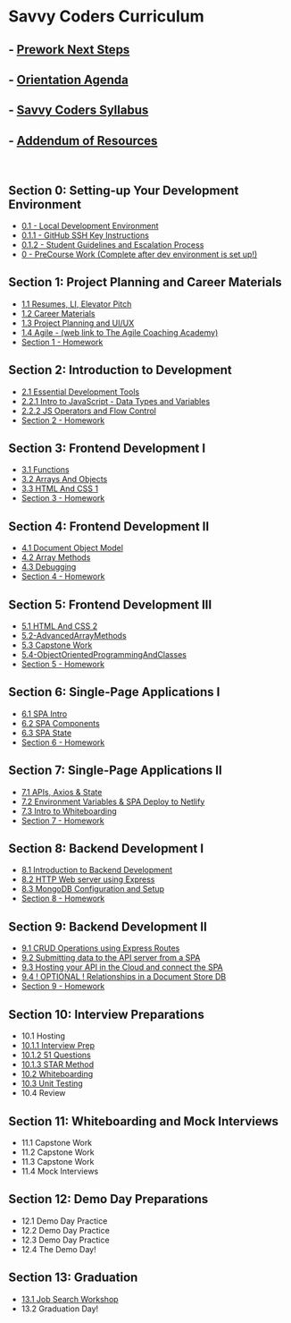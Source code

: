 # Savvy Coders Curriculum

## - [Prework Next Steps](Section00/0-PreWork-Next-Steps.md)

## - [Orientation Agenda](https://docs.google.com/document/d/1GA7EDASQ9G41Q4caWP0CE1Xzr0BHpKKhH4CrBEH-AHA/edit?usp=sharing)

## - [Savvy Coders Syllabus](Section00/0-Syllabus.md)

## - [Addendum of Resources](AddendumOfResources/AddendumOfResources.md)

<br>

## Section 0: **Setting-up Your Development Environment**

- [0.1 - Local Development Environment](Section00/0.1-Local-dev-environment.md)
- [0.1.1 - GitHub SSH Key Instructions](Section00/0.1.1-GitHub_SSH_Key.md)
- [0.1.2 - Student Guidelines and Escalation Process](Section00/0.1.2-StudentGuidelinesAndEscalationProcess.md)
- [0 - PreCourse Work (Complete after dev environment is set up!)](Section00/0-PreHomework.md)

## Section 1: **Project Planning and Career Materials**

- [1.1 Resumes, LI, Elevator Pitch](Section01/1.1-Resumes-Linkedin-Elevator-Pitch.md)
- [1.2 Career Materials](Section01/1.2-CareerMaterialsLinks.md)
- [1.3 Project Planning and UI/UX](Section01/1.3-ProjectPlanning-UI-UX.md)
- [1.4 Agile - (web link to The Agile Coaching Academy)](https://courses.theagilecoach.com/users/sign_in)
- [Section 1 - Homework](Section01/1-Homework.md)

## Section 2: **Introduction to Development**

- [2.1 Essential Development Tools](Section02/2.1-EssentialDevTools.md)
- [2.2.1 Intro to JavaScript - Data Types and Variables](Section02/2.2-JSdataTypeAndVariables.md)
- [2.2.2 JS Operators and Flow Control](Section02/2.3-JSOperatorsAndFlowControl.md)
- [Section 2 - Homework](Section02/2-Homework.md)

## Section 3: **Frontend Development I**

- [3.1 Functions](Section03/3.1-Functions.md)
- [3.2 Arrays And Objects](Section03/3.2-DataCollections.md)
- [3.3 HTML And CSS 1](Section03/3.3-HTMLAndCSSBasics.md)
- [Section 3 - Homework](Section03/3-Homework.md)

## Section 4: **Frontend Development II**

- [4.1 Document Object Model](Section04/4.1-DocumentObjectModel.md)
- [4.2 Array Methods](Section04/4.2-ArrayMethods1.md)
- [4.3 Debugging](Section04/4.3-DebuggingWithVSCode.md)
- [Section 4 - Homework](Section04/4-Homework.md)

## Section 5: **Frontend Development III**

- [5.1 HTML And CSS 2](Section05/5.1-IntermediateHTMLAndCSS.md)
- [5.2-AdvancedArrayMethods](Section05/5.2-AdvancedArrayMethods.md)
- [5.3 Capstone Work](Section05/5.3-CapstoneWork.md)
- [5.4-ObjectOrientedProgrammingAndClasses](Section05/5.4-ObjectOrientedProgrammingAndClasses.md)
- [Section 5 - Homework](Section05/5-Homework.md)

## Section 6: **Single-Page Applications I**

- [6.1 SPA Intro](Section06/6.1-SPAIntro.md)
- [6.2 SPA Components](Section06/6.2-SPAComponents.md)
- [6.3 SPA State](Section06/6.3-SPAState.md)
- [Section 6 - Homework](Section06/6-Homework.md)

## Section 7: **Single-Page Applications II**

- [7.1 APIs, Axios & State](Section07/7.1-APIsAxiosAndState.md)
- [7.2 Environment Variables & SPA Deploy to Netlify](Section07/7.2-EnvironmentVariablesAndDeployingToNetlify.md)
- [7.3 Intro to Whiteboarding](Section07/7.3-Whiteboarding.md)
- [Section 7 - Homework](Section07/7-Homework.md)

## Section 8: **Backend Development I**

- [8.1 Introduction to Backend Development](Section08/8.1-BackendDevelopment.md)
- [8.2 HTTP Web server using Express](Section08/8.2-HTTP-Server-using-Express.md)
- [8.3 MongoDB Configuration and Setup](Section08/8.3-MongoDB-Config-and-Setup.md)
- [Section 8 - Homework](Section08/8-Homework.md)

## Section 9: **Backend Development II**

- [9.1 CRUD Operations using Express Routes](Section09/9.1-CRUD-Operations-Using-Express-Routes.md)
- [9.2 Submitting data to the API server from a SPA](Section09/9.2-Submit-Data-To-API-From-SPA.md)
- [9.3 Hosting your API in the Cloud and connect the SPA](Section09/9.3-Cloud-Hosting-Connect-The-Spa.md)
- [9.4 ! OPTIONAL ! Relationships in a Document Store DB](Section09/9.4-OPTIONAL-Relationships.md)
- [Section 9 - Homework](Section09/9-Homework.md)

## Section 10: **Interview Preparations**

- 10.1 Hosting
- [10.1.1 Interview Prep](Section10/10.1.1-InterviewPrep.md)
- [10.1.2 51 Questions](Section10/10.1.2-51Questions.md)
- [10.1.3 STAR Method](Section10/10.1.3-STARmethod.md)
- [10.2 Whiteboarding](Section10/10.2-Whiteboarding.md)
- [10.3 Unit Testing](Section10/10.3-Unit-Testing.md)
- 10.4 Review

## Section 11: **Whiteboarding and Mock Interviews**

- 11.1 Capstone Work
- 11.2 Capstone Work
- 11.3 Capstone Work
- 11.4 Mock Interviews

## Section 12: **Demo Day Preparations**

- 12.1 Demo Day Practice
- 12.2 Demo Day Practice
- 12.3 Demo Day Practice
- 12.4 The Demo Day!

## Section 13: **Graduation**

- [13.1 Job Search Workshop](Section13/13.1-PostGraduationResources.md)
- 13.2 Graduation Day!
